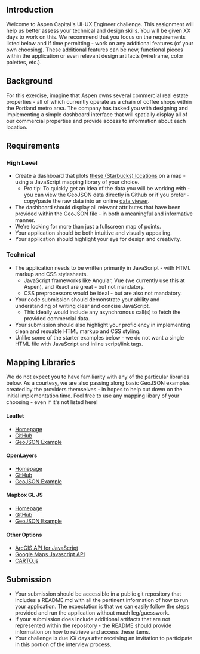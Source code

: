 ## Introduction
Welcome to Aspen Capital's UI-UX Engineer challenge. This assignment will help us better assess your technical and design skills. You will be given XX days to work on this. We recommend that you focus on the requirements listed below and if time permitting - work on any additional features (of your own choosing). These additional features can be new, functional pieces within the application or even relevant design artifacts (wireframe, color palettes, etc.).

## Background
For this exercise, imagine that Aspen owns several commercial real estate properties - all of which currently operate as a chain of coffee shops within the Portland metro area. The company has tasked you with designing and implementing a simple dashboard interface that will spatially display all of our commercial properties and provide access to information about each location.

## Requirements
### High Level
* Create a dashboard that plots [these (Starbucks) locations](data/coordinates.geojson) on a map - using a JavaScript mapping library of your choice.
  * Pro tip: To quickly get an idea of the data you will be working with - you can view the GeoJSON data directly in Github or if you prefer - copy/paste the raw data into an online [data viewer](https://geojsonlint.com/).
* The dashboard should display all relevant attributes that have been provided within the GeoJSON file - in both a meaningful and informative manner.
* We're looking for more than just a fullscreen map of points.
* Your application should be both intuitive and visually appealing.
* Your application should highlight your eye for design and creativity.

### Technical
* The application needs to be written primarily in JavaScript - with HTML markup and CSS stylesheets.
  * JavaScript frameworks like Angular, Vue (we currently use this at Aspen), and React are great - but not mandatory.
  * CSS preprocessors would be ideal - but are also not mandatory.
* Your code submission should demonstrate your ability and understanding of writing clear and concise JavaScript.
  * This ideally would include any asynchronous call(s) to fetch the provided commercial data.
* Your submission should also highlight your proficiency in implementing clean and resuable HTML markup and CSS styling.
* Unlike some of the starter examples below - we do not want a single HTML file with JavaScript and inline script/link tags.

## Mapping Libraries
We do not expect you to have familiarity with any of the particular libraries below. As a courtesy, we are also passing along basic GeoJSON examples created by the providers themselves - in hopes to help cut down on the initial implementation time. Feel free to use any mapping libary of your choosing - even if it's not listed here!

#### Leaflet
* [Homepage](https://leafletjs.com/)
* [GitHub](https://github.com/Leaflet/Leaflet)
* [GeoJSON Example](https://github.com/Leaflet/Leaflet/blob/master/docs/examples/geojson/geojson-example.html)

#### OpenLayers
* [Homepage](https://openlayers.org/)
* [GitHub](https://github.com/openlayers/openlayers)
* [GeoJSON Example](https://openlayers.org/en/latest/examples/geojson.html)

#### Mapbox GL JS
* [Homepage](https://docs.mapbox.com/mapbox-gl-js/api/)
* [GitHub](https://github.com/mapbox/mapbox-gl-js)
* [GeoJSON Example](https://docs.mapbox.com/mapbox-gl-js/example/geojson-markers/)

#### Other Options
* [ArcGIS API for JavaScript](https://developers.arcgis.com/javascript/3/jshelp/)
* [Google Maps Javascript API](https://developers.google.com/maps/documentation/javascript/overview)
* [CARTO.js](https://carto.com/developers/carto-js/)

## Submission
* Your submission should be accessible in a public git repository that includes a README.md with all the pertinent information of how to run your application. The expectation is that we can easily follow the steps provided and run the application without much leg/guesswork.
* If your submission does include additional artifacts that are not represented within the repository - the README should provide information on how to retrieve and access these items.
* Your challenge is due XX days after receiving an invitation to participate in this portion of the interview process.
